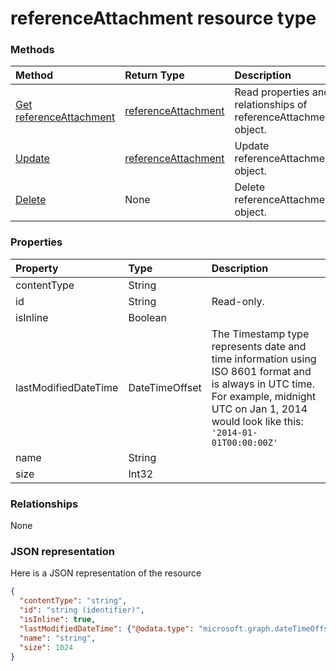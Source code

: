 # referenceAttachment resource type


### Methods

| Method       | Return Type  |Description|
|:---------------|:--------|:----------|
|[Get referenceAttachment](../api/referenceattachment_get.md) | [referenceAttachment](referenceattachment.md) |Read properties and relationships of referenceAttachment object.|
|[Update](../api/referenceattachment_update.md) | [referenceAttachment](referenceattachment.md) |Update referenceAttachment object. |
|[Delete](../api/referenceattachment_delete.md) | None |Delete referenceAttachment object. |


### Properties
| Property	   | Type	|Description|
|:---------------|:--------|:----------|
|contentType|String||
|id|String| Read-only.|
|isInline|Boolean||
|lastModifiedDateTime|DateTimeOffset|The Timestamp type represents date and time information using ISO 8601 format and is always in UTC time. For example, midnight UTC on Jan 1, 2014 would look like this: `'2014-01-01T00:00:00Z'`|
|name|String||
|size|Int32||

### Relationships
None



### JSON representation

Here is a JSON representation of the resource

<!-- {
  "blockType": "resource",
  "optionalProperties": [

  ],
  "@odata.type": "microsoft.graph.referenceattachment"
}-->

```json
{
  "contentType": "string",
  "id": "string (identifier)",
  "isInline": true,
  "lastModifiedDateTime": {"@odata.type": "microsoft.graph.dateTimeOffset"},
  "name": "string",
  "size": 1024
}

```

<!-- uuid: 8fcb5dbc-d5aa-4681-8e31-b001d5168d79
2015-10-25 14:57:30 UTC -->
<!-- {
  "type": "#page.annotation",
  "description": "referenceAttachment resource",
  "keywords": "",
  "section": "documentation",
  "tocPath": ""
}-->